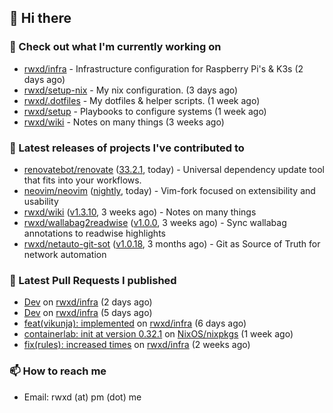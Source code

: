 ## 👋 Hi there

### 👷 Check out what I'm currently working on


- [rwxd/infra](https://github.com/rwxd/infra) - Infrastructure configuration for Raspberry Pi&#39;s &amp; K3s (2 days ago)
- [rwxd/setup-nix](https://github.com/rwxd/setup-nix) - My nix configuration. (3 days ago)
- [rwxd/.dotfiles](https://github.com/rwxd/.dotfiles) - My dotfiles &amp; helper scripts. (1 week ago)
- [rwxd/setup](https://github.com/rwxd/setup) - Playbooks to configure systems (1 week ago)
- [rwxd/wiki](https://github.com/rwxd/wiki) - Notes on many things (3 weeks ago)

### 🔭 Latest releases of projects I've contributed to


- [renovatebot/renovate](https://github.com/renovatebot/renovate) ([33.2.1](https://github.com/renovatebot/renovate/releases/tag/33.2.1), today) - Universal dependency update tool that fits into your workflows.
- [neovim/neovim](https://github.com/neovim/neovim) ([nightly](https://github.com/neovim/neovim/releases/tag/nightly), today) - Vim-fork focused on extensibility and usability
- [rwxd/wiki](https://github.com/rwxd/wiki) ([v1.3.10](https://github.com/rwxd/wiki/releases/tag/v1.3.10), 3 weeks ago) - Notes on many things
- [rwxd/wallabag2readwise](https://github.com/rwxd/wallabag2readwise) ([v1.0.0](https://github.com/rwxd/wallabag2readwise/releases/tag/v1.0.0), 3 weeks ago) - Sync wallabag annotations to readwise highlights
- [rwxd/netauto-git-sot](https://github.com/rwxd/netauto-git-sot) ([v1.0.18](https://github.com/rwxd/netauto-git-sot/releases/tag/v1.0.18), 3 months ago) - Git as Source of Truth for network automation

### 🔨 Latest Pull Requests I published


- [Dev](https://github.com/rwxd/infra/pull/70) on [rwxd/infra](https://github.com/rwxd/infra) (2 days ago)
- [Dev](https://github.com/rwxd/infra/pull/69) on [rwxd/infra](https://github.com/rwxd/infra) (5 days ago)
- [feat(vikunja): implemented](https://github.com/rwxd/infra/pull/68) on [rwxd/infra](https://github.com/rwxd/infra) (6 days ago)
- [containerlab: init at version 0.32.1](https://github.com/NixOS/nixpkgs/pull/196282) on [NixOS/nixpkgs](https://github.com/NixOS/nixpkgs) (1 week ago)
- [fix(rules): increased times](https://github.com/rwxd/infra/pull/67) on [rwxd/infra](https://github.com/rwxd/infra) (2 weeks ago)

### 📫 How to reach me

- Email: rwxd (at) pm (dot) me

